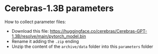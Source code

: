 # Cerebras-1.3B parameters #

How to collect parameter files:

- Download this file: https://huggingface.co/cerebras/Cerebras-GPT-1.3B/resolve/main/pytorch_model.bin
- Rename it adding the `.zip` ending
- Unzip the content of the `archive/data` folder into this `parameters` folder

